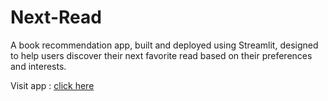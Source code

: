 # Next-Read
A book recommendation app, built and deployed using Streamlit, designed to help users discover their next favorite read based on their preferences and interests.

Visit app : [click here]([url](https://next-read.streamlit.app/))
